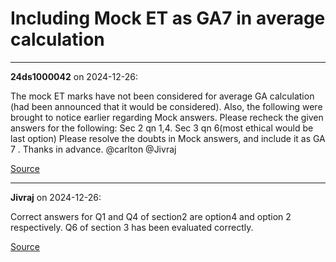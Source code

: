 # Including Mock ET as GA7 in average calculation


---

**24ds1000042** on 2024-12-26:

The mock ET marks have not been considered for average GA calculation (had been announced that it would be considered).
Also,
the following were brought to notice earlier regarding Mock answers.
Please recheck the given answers for the following:
Sec 2 qn 1,4.
Sec 3 qn 6(most ethical would be last option)
Please resolve the doubts in Mock answers, and include it as GA 7 .
Thanks in advance.
@carlton @Jivraj

[Source](https://discourse.onlinedegree.iitm.ac.in/t/including-mock-et-as-ga7-in-average-calculation/160505/1)

---

**Jivraj** on 2024-12-26:

Correct answers for Q1 and Q4 of section2 are option4 and option 2 respectively.
Q6 of section 3 has been evaluated correctly.

[Source](https://discourse.onlinedegree.iitm.ac.in/t/including-mock-et-as-ga7-in-average-calculation/160505/2)